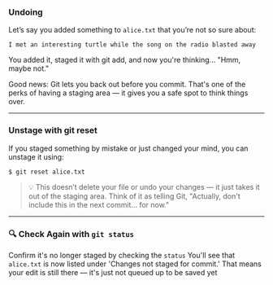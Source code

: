 ### Undoing

Let’s say you added something to `alice.txt` that you’re not so sure about:

```
I met an interesting turtle while the song on the radio blasted away
```

You added it, staged it with git add, and now you're thinking... "Hmm, maybe not."

Good news: Git lets you back out before you commit. That's one of the perks of having a staging area — it gives you a safe spot to think things over.

---

### Unstage with git reset

If you staged something by mistake or just changed your mind, you can unstage it using:

```sh
$ git reset alice.txt
```

> 💡 This doesn’t delete your file or undo your changes — it just takes it out of the staging area. Think of it as telling Git, "Actually, don't include this in the next commit… for now."

---

### 🔍 Check Again with `git status`

Confirm it's no longer staged by checking the `status`
You'll see that `alice.txt` is now listed under 'Changes not staged for commit.' That means your edit is still there — it's just not queued up to be saved yet

